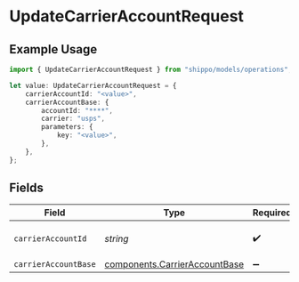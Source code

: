 # UpdateCarrierAccountRequest

## Example Usage

```typescript
import { UpdateCarrierAccountRequest } from "shippo/models/operations";

let value: UpdateCarrierAccountRequest = {
    carrierAccountId: "<value>",
    carrierAccountBase: {
        accountId: "****",
        carrier: "usps",
        parameters: {
            key: "<value>",
        },
    },
};
```

## Fields

| Field                                                                          | Type                                                                           | Required                                                                       | Description                                                                    |
| ------------------------------------------------------------------------------ | ------------------------------------------------------------------------------ | ------------------------------------------------------------------------------ | ------------------------------------------------------------------------------ |
| `carrierAccountId`                                                             | *string*                                                                       | :heavy_check_mark:                                                             | Object ID of the carrier account                                               |
| `carrierAccountBase`                                                           | [components.CarrierAccountBase](../../models/components/carrieraccountbase.md) | :heavy_minus_sign:                                                             | Examples.                                                                      |